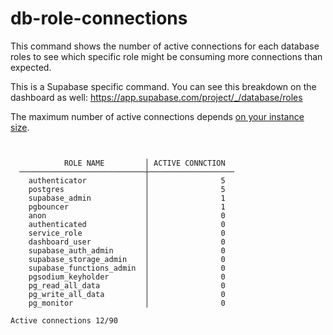 # db-role-connections

This command shows the number of active connections for each database roles to see which specific role might be consuming more connections than expected.

This is a Supabase specific command. You can see this breakdown on the dashboard as well:
https://app.supabase.com/project/_/database/roles

The maximum number of active connections depends [on your instance size](https://supabase.com/docs/guides/platform/compute-add-ons).

```


            ROLE NAME         │ ACTIVE CONNCTION
  ────────────────────────────┼───────────────────
    authenticator             │                5
    postgres                  │                5
    supabase_admin            │                1
    pgbouncer                 │                1
    anon                      │                0
    authenticated             │                0
    service_role              │                0
    dashboard_user            │                0
    supabase_auth_admin       │                0
    supabase_storage_admin    │                0
    supabase_functions_admin  │                0
    pgsodium_keyholder        │                0
    pg_read_all_data          │                0
    pg_write_all_data         │                0
    pg_monitor                │                0

Active connections 12/90

```
